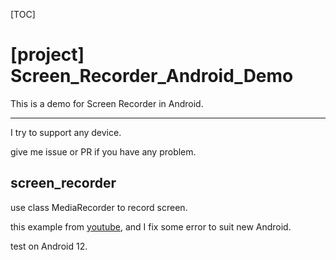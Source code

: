 [TOC]

# [project] Screen_Recorder_Android_Demo

This is a demo for Screen Recorder in Android.

--------------------------------------------------------------------------

I try to support any device.

give me issue or PR if you have any problem.

## screen_recorder

use class MediaRecorder to record screen.

this example from [youtube](https://www.youtube.com/watch?v=MjIiBnKXjZo), and I fix some error to suit new Android.

test on Android 12.
